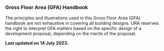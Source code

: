### Gross Floor Area (GFA) Handbook

The principles and illustrations used in this Gross Floor Area (GFA) handbook are not exhaustive in covering all building designs. URA reserves the right to interpret GFA matters based on the specific design of a development proposal, depending on the merits of the proposal.

**Last updated on 14 July 2023.**
